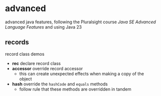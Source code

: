 # advanced
advanced java features, following the Pluralsight course *Java SE Advanced Language Features* and using Java 23

## records
record class demos

* **rec** declare record class
* **accessor** override record accessor
	* this can create unexpected effects when making a copy of the object
* **hash** override the `hashCode` and `equals` methods
	* follow rule that these methods are overridden in tandem


